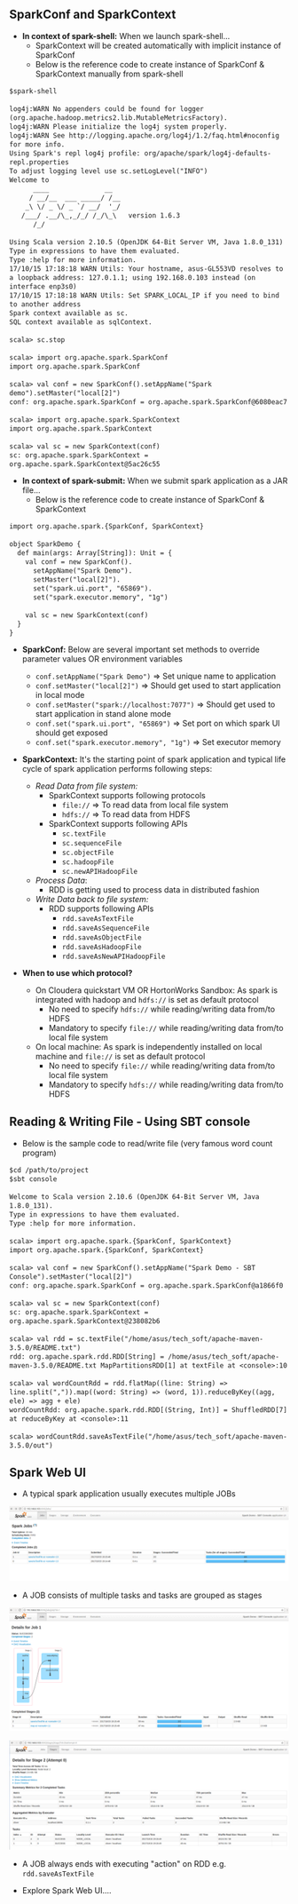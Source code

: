 ## SparkConf and SparkContext
* **In context of spark-shell:** When we launch spark-shell...
  * SparkContext will be created automatically with implicit instance of SparkConf
  * Below is the reference code to create instance of SparkConf & SparkContext manually from spark-shell

~~~
$spark-shell

log4j:WARN No appenders could be found for logger (org.apache.hadoop.metrics2.lib.MutableMetricsFactory).
log4j:WARN Please initialize the log4j system properly.
log4j:WARN See http://logging.apache.org/log4j/1.2/faq.html#noconfig for more info.
Using Spark's repl log4j profile: org/apache/spark/log4j-defaults-repl.properties
To adjust logging level use sc.setLogLevel("INFO")
Welcome to
      ____              __
     / __/__  ___ _____/ /__
    _\ \/ _ \/ _ `/ __/  '_/
   /___/ .__/\_,_/_/ /_/\_\   version 1.6.3
      /_/

Using Scala version 2.10.5 (OpenJDK 64-Bit Server VM, Java 1.8.0_131)
Type in expressions to have them evaluated.
Type :help for more information.
17/10/15 17:18:18 WARN Utils: Your hostname, asus-GL553VD resolves to a loopback address: 127.0.1.1; using 192.168.0.103 instead (on interface enp3s0)
17/10/15 17:18:18 WARN Utils: Set SPARK_LOCAL_IP if you need to bind to another address
Spark context available as sc.
SQL context available as sqlContext.

scala> sc.stop

scala> import org.apache.spark.SparkConf
import org.apache.spark.SparkConf

scala> val conf = new SparkConf().setAppName("Spark demo").setMaster("local[2]")
conf: org.apache.spark.SparkConf = org.apache.spark.SparkConf@6080eac7

scala> import org.apache.spark.SparkContext
import org.apache.spark.SparkContext

scala> val sc = new SparkContext(conf)
sc: org.apache.spark.SparkContext = org.apache.spark.SparkContext@5ac26c55
~~~

* **In context of spark-submit:** When we submit spark application as a JAR file...
  * Below is the reference code to create instance of SparkConf & SparkContext
  
~~~
import org.apache.spark.{SparkConf, SparkContext}

object SparkDemo {
  def main(args: Array[String]): Unit = {
    val conf = new SparkConf().
      setAppName("Spark Demo").
      setMaster("local[2]").
      set("spark.ui.port", "65869").
      set("spark.executor.memory", "1g")

    val sc = new SparkContext(conf)
  }
}
~~~

* **SparkConf:** Below are several important set methods to override parameter values OR environment variables
  * `conf.setAppName("Spark Demo")` => Set unique name to application
  * `conf.setMaster("local[2]")` => Should get used to start application in local mode
  * `conf.setMaster("spark://localhost:7077")` => Should get used to start application in stand alone mode
  * `conf.set("spark.ui.port", "65869")` => Set port on which spark UI should get exposed
  * `conf.set("spark.executor.memory", "1g")` => Set executor memory

* **SparkContext:** It's the starting point of spark application and typical life cycle of spark application performs following steps:
  * _Read Data from file system:_ 
    * SparkContext supports following protocols
      * `file://` => To read data from local file system
      * `hdfs://` => To read data from HDFS
    * SparkContext supports following APIs
      * `sc.textFile`
      * `sc.sequenceFile`
      * `sc.objectFile`
      * `sc.hadoopFile`
      * `sc.newAPIHadoopFile`
  * _Process Data_:
    * RDD is getting used to process data in distributed fashion
  * _Write Data back to file system:_
    * RDD supports following APIs
      * `rdd.saveAsTextFile`
      * `rdd.saveAsSequenceFile`
      * `rdd.saveAsObjectFile`
      * `rdd.saveAsHadoopFile`
      * `rdd.saveAsNewAPIHadoopFile`

* **When to use which protocol?**
  * On Cloudera quickstart VM OR HortonWorks Sandbox: As spark is integrated with hadoop and `hdfs://` is set as default protocol
      * No need to specify `hdfs://` while reading/writing data from/to HDFS
      * Mandatory to specify `file://` while reading/writing data from/to local file system
  * On local machine: As spark is independently installed on local machine and `file://` is set as default protocol
      * No need to specify `file://` while reading/writing data from/to local file system
      * Mandatory to specify `hdfs://` while reading/writing data from/to HDFS


## Reading & Writing File - Using SBT console
* Below is the sample code to read/write file (very famous word count program)

~~~
$cd /path/to/project
$sbt console

Welcome to Scala version 2.10.6 (OpenJDK 64-Bit Server VM, Java 1.8.0_131).
Type in expressions to have them evaluated.
Type :help for more information.

scala> import org.apache.spark.{SparkConf, SparkContext}
import org.apache.spark.{SparkConf, SparkContext}

scala> val conf = new SparkConf().setAppName("Spark Demo - SBT Console").setMaster("local[2]")
conf: org.apache.spark.SparkConf = org.apache.spark.SparkConf@a1866f0

scala> val sc = new SparkContext(conf)
sc: org.apache.spark.SparkContext = org.apache.spark.SparkContext@238082b6

scala> val rdd = sc.textFile("/home/asus/tech_soft/apache-maven-3.5.0/README.txt")
rdd: org.apache.spark.rdd.RDD[String] = /home/asus/tech_soft/apache-maven-3.5.0/README.txt MapPartitionsRDD[1] at textFile at <console>:10

scala> val wordCountRdd = rdd.flatMap((line: String) => line.split(",")).map((word: String) => (word, 1)).reduceByKey((agg, ele) => agg + ele)
wordCountRdd: org.apache.spark.rdd.RDD[(String, Int)] = ShuffledRDD[7] at reduceByKey at <console>:11

scala> wordCountRdd.saveAsTextFile("/home/asus/tech_soft/apache-maven-3.5.0/out")

~~~

## Spark Web UI
* A typical spark application usually executes multiple JOBs
  
![Alt text](images/spark-web-ui-jobs.png?raw=true "Spark Web UI - Jobs")

* A JOB consists of multiple tasks and tasks are grouped as stages

![Alt text](images/spark-web-ui-job-details.png?raw=true "Spark Web UI - Job Details")

![Alt text](images/spark-web-ui-job-stage.png?raw=true "Spark Web UI - Stage")

* A JOB always ends with executing "action" on RDD e.g. `rdd.saveAsTextFile`

* Explore Spark Web UI....